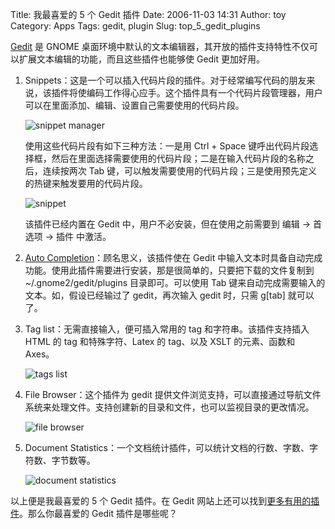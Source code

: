 Title: 我最喜爱的 5 个 Gedit 插件
Date: 2006-11-03 14:31
Author: toy
Category: Apps
Tags: gedit, plugin
Slug: top_5_gedit_plugins

[Gedit](http://www.gnome.org/projects/gedit/) 是 GNOME 桌面环境中默认的文本编辑器，其开放的插件支持特性不仅可以扩展文本编辑的功能，而且这些插件也能够使 Gedit 更加好用。

<!-- PELICAN_END_SUMMARY -->

1.  Snippets：这是一个可以插入代码片段的插件。对于经常编写代码的朋友来说，该插件将使编码工作得心应手。这个插件具有一个代码片段管理器，用户可以在里面添加、编辑、设置自己需要使用的代码片段。

    ![snippet manager](http://i.linuxtoy.org/i/2006/11/snippet_manager.png)

    使用这些代码片段有如下三种方法：一是用 Ctrl + Space 键呼出代码片段选择框，然后在里面选择需要使用的代码片段；二是在输入代码片段的名称之后，连续按两次 Tab 键，可以触发需要使用的代码片段；三是使用预先定义的热键来触发要用的代码片段。

    ![snippet](http://i.linuxtoy.org/i/2006/11/snippet_ctrl_space.png)

    该插件已经内置在 Gedit 中，用户不必安装，但在使用之前需要到 编辑 -> 首选项 -> 插件 中激活。

2.  [Auto Completion](http://elias.hiex.at/gedit-plugins/)：顾名思义，该插件使在 Gedit 中输入文本时具备自动完成功能。使用此插件需要进行安装，那是很简单的，只要把下载的文件复制到 ~/.gnome2/gedit/plugins 目录即可。可以使用 Tab 键来自动完成需要输入的文本。如，假设已经输过了 gedit，再次输入 gedit 时，只需 g[tab] 就可以了。

3.  Tag list：无需直接输入，便可插入常用的 tag 和字符串。该插件支持插入 HTML 的 tag 和特殊字符、Latex 的 tag、以及 XSLT 的元素、函数和 Axes。

    ![tags list](http://i.linuxtoy.org/i/2006/11/tags_list.png)

4.  File Browser：这个插件为 gedit 提供文件浏览支持，可以直接通过导航文件系统来处理文件。支持创建新的目录和文件，也可以监视目录的更改情况。

    ![file browser](http://i.linuxtoy.org/i/2006/11/file_browser.png)

5.  Document Statistics：一个文档统计插件，可以统计文档的行数、字数、字符数、字节数等。

    ![document statistics](http://i.linuxtoy.org/i/2006/11/document_statistics.png)

以上便是我最喜爱的 5 个 Gedit 插件。在 Gedit 网站上还可以找到[更多有用的插件](http://live.gnome.org/Gedit/Plugins)。那么你最喜爱的 Gedit 插件是哪些呢？
